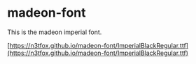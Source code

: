 # madeon-font
This is the madeon imperial font.

[https://n3tfox.github.io/madeon-font/ImperialBlackRegular.ttf](https://n3tfox.github.io/madeon-font/ImperialBlackRegular.ttf)

